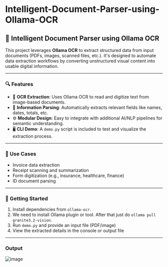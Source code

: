 # Intelligent-Document-Parser-using-Ollama-OCR

## 🧾 Intelligent Document Parser using Ollama OCR

This project leverages **Ollama OCR** to extract structured data from input documents (PDFs, images, scanned files, etc.). It's designed to automate data extraction workflows by converting unstructured visual content into usable digital information.

---

### 🔍 Features
- 📄 **OCR Extraction**: Uses Ollama OCR to read and digitize text from image-based documents.
- 🧠 **Information Parsing**: Automatically extracts relevant fields like names, dates, totals, etc.
- ⚙️ **Modular Design**: Easy to integrate with additional AI/NLP pipelines for semantic understanding.
- 🖥️ **CLI Demo**: A `demo.py` script is included to test and visualize the extraction process.

---

### 💼 Use Cases
- Invoice data extraction  
- Receipt scanning and summarization  
- Form digitization (e.g., insurance, healthcare, finance)  
- ID document parsing

---

### 🚀 Getting Started
1. Install dependencies from `ollama-ocr`.
2. We need to install Ollama plugin or tool. After that just do `ollama pull granite3.2-vision`.
3. Run `demo.py` and provide an input file (PDF/image)
4. View the extracted details in the console or output file

---

### Output

![image](https://github.com/user-attachments/assets/e6d94f27-08d6-417f-852a-c36f187439b9)
